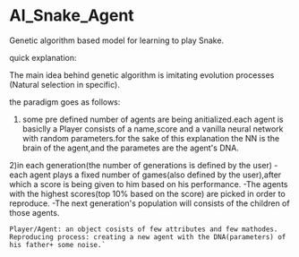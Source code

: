 # AI_Snake_Agent

Genetic algorithm based model for learning to play Snake.

quick explanation:

The main idea behind genetic algorithm is imitating evolution processes (Natural selection in specific).

the paradigm goes as follows:
1) some pre defined number of agents are being anitialized.each agent is basiclly a Player consists of a name,score and
a vanilla neural network with random parameters.for the sake of this explanation the NN is the brain of the agent,and the parametes are the agent's DNA.

2)in each generation(the number of generations is defined by the user)
    -each agent plays a fixed number of games(also defined by the user),after which a score is being given to him based on his performance.
    -The agents with the highest scores(top 10% based on the score) are picked in order to reproduce.
    -The next generation's population will consists of the children of those agents.

    Player/Agent: an object cosists of few attributes and few mathodes.
    Reproducing process: creating a new agent with the DNA(parameters) of his father+ some noise.`





